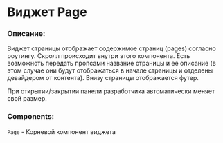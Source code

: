 # Виджет Page

### Описание:

Виджет страницы отображает содержимое страниц (pages) согласно роутингу. Скролл происходит внутри этого компонента. Есть возможноть передать пропсами название страницы и её описание (в этом случае они будут отображаться в начале страницы и отделены девайдером от контента). Внизу страницы отображается футер.

При открытии/закрытии панели разработчика автоматически меняет свой размер.

### Components:
`Page` - Корневой компонент виджета
